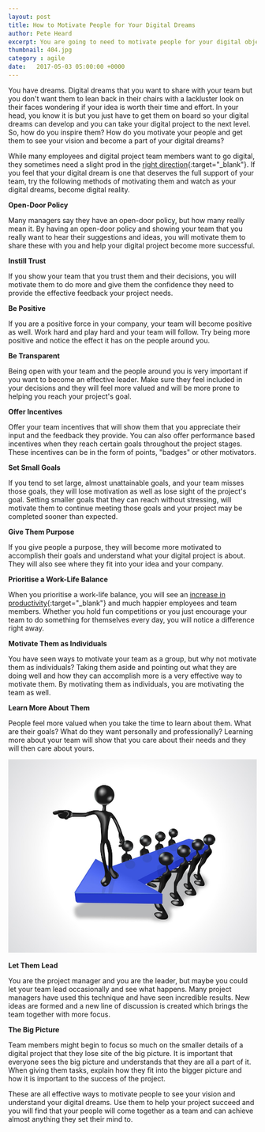 ```yaml
---
layout: post
title: How to Motivate People for Your Digital Dreams
author: Pete Heard
excerpt: You are going to need to motivate people for your digital objectives. In this article; find out how!
thumbnail: 404.jpg
category : agile
date:   2017-05-03 05:00:00 +0000
---
```



You have dreams. Digital dreams that you want to share with your team but you don&#39;t want them to lean back in their chairs with a lackluster look on their faces wondering if your idea is worth their time and effort. In your head, you know it is but you just have to get them on board so your digital dreams can develop and you can take your digital project to the next level. So, how do you inspire them? How do you motivate your people and get them to see your vision and become a part of your digital dreams?

While many employees and digital project team members want to go digital, they sometimes need a slight prod in the [right direction](/the-traits-of-effective-digital-leaders){:target="_blank"}. If you feel that your digital dream is one that deserves the full support of your team, try the following methods of motivating them and watch as your digital dreams, become digital reality.

**Open-Door Policy**

Many managers say they have an open-door policy, but how many really mean it. By having an open-door policy and showing your team that you really want to hear their suggestions and ideas, you will motivate them to share these with you and help your digital project become more successful.

**Instill Trust**

If you show your team that you trust them and their decisions, you will motivate them to do more and give them the confidence they need to provide the effective feedback your project needs.

**Be Positive**

If you are a positive force in your company, your team will become positive as well. Work hard and play hard and your team will follow. Try being more positive and notice the effect it has on the people around you.

**Be Transparent**

Being open with your team and the people around you is very important if you want to become an effective leader. Make sure they feel included in your decisions and they will feel more valued and will be more prone to helping you reach your project&#39;s goal.

**Offer Incentives**

Offer your team incentives that will show them that you appreciate their input and the feedback they provide. You can also offer performance based incentives when they reach certain goals throughout the project stages. These incentives can be in the form of points, &quot;badges&quot; or other motivators.

**Set Small Goals**

If you tend to set large, almost unattainable goals, and your team misses those goals, they will lose motivation as well as lose sight of the project&#39;s goal. Setting smaller goals that they can reach without stressing, will motivate them to continue meeting those goals and your project may be completed sooner than expected.

**Give Them Purpose**

If you give people a purpose, they will become more motivated to accomplish their goals and understand what your digital project is about. They will also see where they fit into your idea and your company.

**Prioritise a Work-Life Balance**

When you prioritise a work-life balance, you will see an [increase in productivity](https://www.forbes.com/sites/yec/2011/09/15/using-metrics-to-prove-the-roi-of-employee-recognition-programs/#1d5a1078fa81){:target="_blank"} and much happier employees and team members. Whether you hold fun competitions or you just encourage your team to do something for themselves every day, you will notice a difference right away.

**Motivate Them as Individuals**

You have seen ways to motivate your team as a group, but why not motivate them as individuals? Taking them aside and pointing out what they are doing well and how they can accomplish more is a very effective way to motivate them. By motivating them as individuals, you are motivating the team as well.

**Learn More About Them**

People feel more valued when you take the time to learn about them. What are their goals? What do they want personally and professionally? Learning more about your team will show that you care about their needs and they will then care about yours.

![Stick man leading other stick men](images/1_image.png "Stick man leading other stick men")

**Let Them Lead**

You are the project manager and you are the leader, but maybe you could let your team lead occasionally and see what happens. Many project managers have used this technique and have seen incredible results. New ideas are formed and a new line of discussion is created which brings the team together with more focus.

**The Big Picture**

Team members might begin to focus so much on the smaller details of a digital project that they lose site of the big picture. It is important that everyone sees the big picture and understands that they are all a part of it. When giving them tasks, explain how they fit into the bigger picture and how it is important to the success of the project.

These are all effective ways to motivate people to see your vision and understand your digital dreams. Use them to help your project succeed and you will find that your people will come together as a team and can achieve almost anything they set their mind to.